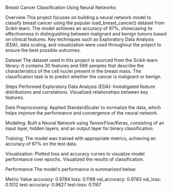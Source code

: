 Breast Cancer Classification Using Neural Networks

Overview
This project focuses on building a neural network model to classify breast cancer using the popular load_breast_cancer() dataset from Scikit-learn. The model achieves an accuracy of 97%, showcasing its effectiveness in distinguishing between malignant and benign tumors based on clinical features. Key techniques such as Exploratory Data Analysis (EDA), data scaling, and visualization were used throughout the project to ensure the best possible outcomes.

Dataset
The dataset used in this project is sourced from the Scikit-learn library:
It contains 30 features and 569 samples that describe the characteristics of the cell nuclei present in the breast mass. The classification task is to predict whether the cancer is malignant or benign.

Steps Performed
  Exploratory Data Analysis (EDA):
    Investigated feature distributions and correlations.
    Visualized relationships between key features.
    
  Data Preprocessing:
      Applied StandardScaler to normalize the data, which helps improve the performance and convergence of the 
      neural network.
      
  Modeling:
    Built a Neural Network using TensorFlow/Keras, consisting of an input layer, hidden layers, and an output      layer for binary classification.
    
  Training:
    The model was trained with appropriate metrics, achieving an accuracy of 97% on the test data.
  
  Visualization:
    Plotted loss and accuracy curves to visualize model performance over epochs.
    Visualized the results of classification.

  Performance
    The model's performance is summarized below:

Metric	Value
accuracy: 0.9784
loss: 0.1198
val_accuracy: 0.9783
val_loss: 0.1012
test-accuracy: 0.9627
test-loss: 0.1167 

